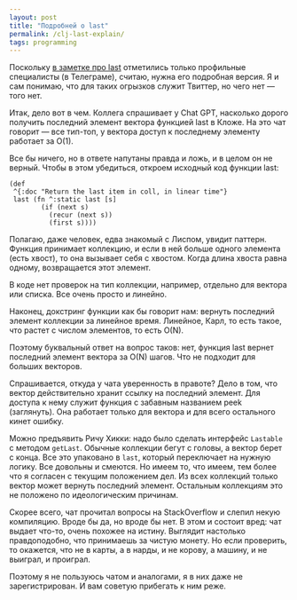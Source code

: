 ```yaml
---
layout: post
title: "Подробней о last"
permalink: /clj-last-explain/
tags: programming
---
```


Поскольку [в заметке про last](/clojure-last/) отметились только профильные
специалисты (в Телеграме), считаю, нужна его подробная версия. Я и сам понимаю,
что для таких огрызков служит Твиттер, но чего нет — того нет.

Итак, дело вот в чем. Коллега спрашивает у Chat GPT, насколько дорого получить
последний элемент вектора функцией last в Кложе. На это чат говорит — все
тип-топ, у вектора доступ к последнему элементу работает за O(1).

Все бы ничего, но в ответе напутаны правда и ложь, и в целом он не верный. Чтобы
в этом убедиться, откроем исходный код функции last:

~~~text
(dеf
 ^{:doc "Return the last item in coll, in linear time"}
 last (fn ^:static last [s]
        (if (next s)
          (recur (next s))
          (first s))))
~~~

Полагаю, даже человек, едва знакомый с Лиспом, увидит паттерн. Функция принимает
коллекцию, и если в ней больше одного элемента (есть хвост), то она вызывает
себя с хвостом. Когда длина хвоста равна одному, возвращается этот элемент.

В коде нет проверок на тип коллекции, например, отдельно для вектора или
списка. Все очень просто и линейно.

Наконец, докстринг функции как бы говорит нам: вернуть последний элемент
коллекции за линейное время. Линейное, Карл, то есть такое, что растет с числом
элементов, то есть O(N).

Поэтому буквальный ответ на вопрос таков: нет, функция last вернет последний
элемент вектора за O(N) шагов. Что не подходит для больших векторов.

Спрашивается, откуда у чата уверенность в правоте? Дело в том, что вектор
действительно хранит ссылку на последний элемент. Для доступа к нему служит
функция с забавным названием peek (заглянуть). Она работает только для вектора и
для всего остального кинет ошибку.

Можно предъявить Ричу Хикки: надо было сделать интерфейс `Lastable` с методом
`getLast`. Обычные коллекции бегут с головы, а вектор берет с конца. Все это
упаковано в `last`, который переключает на нужную логику. Все довольны и
смеются. Но имеем то, что имеем, тем более что я согласен с текущим положением
дел. Из всех коллекций только вектор может вернуть последний элемент. Остальным
коллекциям это не положено по идеологическим причинам.

Скорее всего, чат прочитал вопросы на StackOverflow и слепил некую
компиляцию. Вроде бы да, но вроде бы нет. В этом и состоит вред: чат выдает
что-то, очень похожее на истину. Выглядит настолько правдоподобно, что
принимаешь за чистую монету. Но если проверить, то окажется, что не в карты, а в
нарды, и не корову, а машину, и не выиграл, и проиграл.

Поэтому я не пользуюсь чатом и аналогами, я в них даже не зарегистрирован. И вам
советую прибегать к ним реже.
